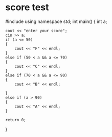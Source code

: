 # score test
#include<iostream>
using namespace std;
int main() {
	int a;
	
	cout << "enter your score";
	cin >> a;
	if (a <= 50)
	{
		cout << "F" << endl;
	}
	else if (50 < a && a <= 70)
	{
		cout << "C" << endl;
	}
	else if (70 < a && a <= 90)
	{
		cout << "B" << endl;

	}
	else if (a > 90)
	{
		cout << "A" << endl;
	}

	return 0;
}
